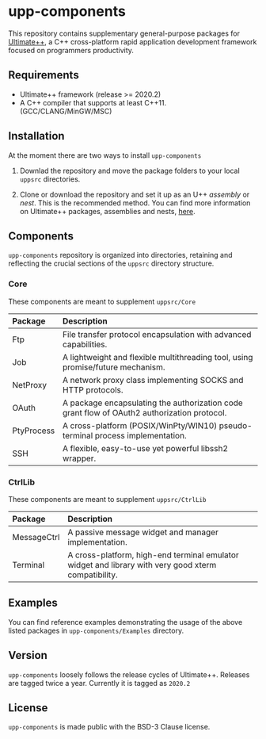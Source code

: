 # upp-components

This repository contains supplementary general-purpose packages for [Ultimate++](https://www.ultimatepp.org/index.html),  a C++ cross-platform rapid application development framework focused on programmers productivity.

## Requirements

- Ultimate++ framework (release >= 2020.2)
- A C++ compiler that supports at least C++11. (GCC/CLANG/MinGW/MSC)

## Installation

At the moment there are two ways to install `upp-components`

1. Downlad the repository and move the package folders to your local `uppsrc` directories.

2. Clone or download the repository and set it up as an U++ *assembly* or *nest*. This is the recommended method. You can find more information on Ultimate++ packages, assemblies and nests, [here](https://www.ultimatepp.org/app$ide$PackagesAssembliesAndNests$en-us.html).


## Components

`upp-components` repository is organized into directories, retaining and reflecting the crucial sections of the `uppsrc` directory structure.


### Core

These components are meant to supplement `uppsrc/Core`

|**Package**  | **Description** |
|:---         |:---             |
| Ftp         | File transfer protocol encapsulation with advanced capabilities.                            |
| Job         | A lightweight and flexible multithreading tool, using promise/future mechanism.             |
| NetProxy    | A network proxy class implementing SOCKS and HTTP protocols.                                |
| OAuth       | A package encapsulating the authorization code grant flow of OAuth2 authorization protocol. |
| PtyProcess  | A cross-platform (POSIX/WinPty/WIN10) pseudo-terminal process implementation.                      |
| SSH         | A flexible, easy-to-use yet powerful libssh2 wrapper.                                       |

### CtrlLib
These components are meant to supplement `uppsrc/CtrlLib`

|**Package**  | **Description** |
|:---         |:---             |
| MessageCtrl |  A passive message widget and manager implementation.                                                  |
| Terminal    |  A cross-platform, high-end terminal emulator widget and library with very good xterm compatibility.   |

## Examples

You can find reference examples demonstrating the usage of the above listed packages in `upp-components/Examples` directory.

## Version

`upp-components` loosely follows the release cycles of Ultimate++. Releases are tagged twice a year.  Currently it is tagged as `2020.2`

## License

`upp-components` is made public with the BSD-3 Clause license.
